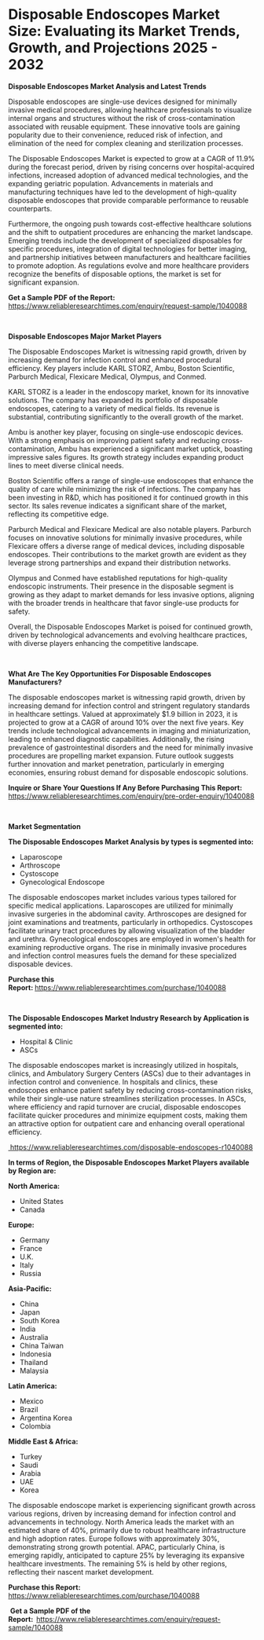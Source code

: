 <p><h1>Disposable Endoscopes Market Size: Evaluating its Market Trends, Growth, and Projections 2025 - 2032</h1></p><p><strong>Disposable Endoscopes Market Analysis and Latest Trends</strong></p>
<p><p>Disposable endoscopes are single-use devices designed for minimally invasive medical procedures, allowing healthcare professionals to visualize internal organs and structures without the risk of cross-contamination associated with reusable equipment. These innovative tools are gaining popularity due to their convenience, reduced risk of infection, and elimination of the need for complex cleaning and sterilization processes.</p><p>The Disposable Endoscopes Market is expected to grow at a CAGR of 11.9% during the forecast period, driven by rising concerns over hospital-acquired infections, increased adoption of advanced medical technologies, and the expanding geriatric population. Advancements in materials and manufacturing techniques have led to the development of high-quality disposable endoscopes that provide comparable performance to reusable counterparts. </p><p>Furthermore, the ongoing push towards cost-effective healthcare solutions and the shift to outpatient procedures are enhancing the market landscape. Emerging trends include the development of specialized disposables for specific procedures, integration of digital technologies for better imaging, and partnership initiatives between manufacturers and healthcare facilities to promote adoption. As regulations evolve and more healthcare providers recognize the benefits of disposable options, the market is set for significant expansion.</p></p>
<p><strong>Get a Sample PDF of the Report:&nbsp;</strong> <a href="https://www.reliableresearchtimes.com/enquiry/request-sample/1040088?utm_campaign=2007&utm_medium=2&utm_source=Github&utm_content=ia&utm_term=13042025&utm_id=disposable-endoscopes">https://www.reliableresearchtimes.com/enquiry/request-sample/1040088</a></p>
<p>&nbsp;</p>
<p><strong>Disposable Endoscopes Major Market Players</strong></p>
<p><p>The Disposable Endoscopes Market is witnessing rapid growth, driven by increasing demand for infection control and enhanced procedural efficiency. Key players include KARL STORZ, Ambu, Boston Scientific, Parburch Medical, Flexicare Medical, Olympus, and Conmed.</p><p>KARL STORZ is a leader in the endoscopy market, known for its innovative solutions. The company has expanded its portfolio of disposable endoscopes, catering to a variety of medical fields. Its revenue is substantial, contributing significantly to the overall growth of the market.</p><p>Ambu is another key player, focusing on single-use endoscopic devices. With a strong emphasis on improving patient safety and reducing cross-contamination, Ambu has experienced a significant market uptick, boasting impressive sales figures. Its growth strategy includes expanding product lines to meet diverse clinical needs.</p><p>Boston Scientific offers a range of single-use endoscopes that enhance the quality of care while minimizing the risk of infections. The company has been investing in R&D, which has positioned it for continued growth in this sector. Its sales revenue indicates a significant share of the market, reflecting its competitive edge.</p><p>Parburch Medical and Flexicare Medical are also notable players. Parburch focuses on innovative solutions for minimally invasive procedures, while Flexicare offers a diverse range of medical devices, including disposable endoscopes. Their contributions to the market growth are evident as they leverage strong partnerships and expand their distribution networks.</p><p>Olympus and Conmed have established reputations for high-quality endoscopic instruments. Their presence in the disposable segment is growing as they adapt to market demands for less invasive options, aligning with the broader trends in healthcare that favor single-use products for safety.</p><p>Overall, the Disposable Endoscopes Market is poised for continued growth, driven by technological advancements and evolving healthcare practices, with diverse players enhancing the competitive landscape.</p></p>
<p>&nbsp;</p>
<p><strong>What Are The Key Opportunities For Disposable Endoscopes Manufacturers?</strong></p>
<p><p>The disposable endoscopes market is witnessing rapid growth, driven by increasing demand for infection control and stringent regulatory standards in healthcare settings. Valued at approximately $1.9 billion in 2023, it is projected to grow at a CAGR of around 10% over the next five years. Key trends include technological advancements in imaging and miniaturization, leading to enhanced diagnostic capabilities. Additionally, the rising prevalence of gastrointestinal disorders and the need for minimally invasive procedures are propelling market expansion. Future outlook suggests further innovation and market penetration, particularly in emerging economies, ensuring robust demand for disposable endoscopic solutions.</p></p>
<p><strong>Inquire or Share Your Questions If Any Before Purchasing This Report:</strong> <a href="https://www.reliableresearchtimes.com/enquiry/pre-order-enquiry/1040088?utm_campaign=2007&utm_medium=2&utm_source=Github&utm_content=ia&utm_term=13042025&utm_id=disposable-endoscopes">https://www.reliableresearchtimes.com/enquiry/pre-order-enquiry/1040088</a></p>
<p>&nbsp;</p>
<p><strong>Market Segmentation</strong></p>
<p><strong>The Disposable Endoscopes Market Analysis by types is segmented into:</strong></p>
<p><ul><li>Laparoscope</li><li>Arthroscope</li><li>Cystoscope</li><li>Gynecological Endoscope</li></ul></p>
<p><p>The disposable endoscopes market includes various types tailored for specific medical applications. Laparoscopes are utilized for minimally invasive surgeries in the abdominal cavity. Arthroscopes are designed for joint examinations and treatments, particularly in orthopedics. Cystoscopes facilitate urinary tract procedures by allowing visualization of the bladder and urethra. Gynecological endoscopes are employed in women's health for examining reproductive organs. The rise in minimally invasive procedures and infection control measures fuels the demand for these specialized disposable devices.</p></p>
<p><strong>Purchase this Report:&nbsp;</strong><a href="https://www.reliableresearchtimes.com/purchase/1040088?utm_campaign=2007&utm_medium=2&utm_source=Github&utm_content=ia&utm_term=13042025&utm_id=disposable-endoscopes">https://www.reliableresearchtimes.com/purchase/1040088</a></p>
<p>&nbsp;</p>
<p><strong>The Disposable Endoscopes Market Industry Research by Application is segmented into:</strong></p>
<p><ul><li>Hospital & Clinic</li><li>ASCs</li></ul></p>
<p><p>The disposable endoscopes market is increasingly utilized in hospitals, clinics, and Ambulatory Surgery Centers (ASCs) due to their advantages in infection control and convenience. In hospitals and clinics, these endoscopes enhance patient safety by reducing cross-contamination risks, while their single-use nature streamlines sterilization processes. In ASCs, where efficiency and rapid turnover are crucial, disposable endoscopes facilitate quicker procedures and minimize equipment costs, making them an attractive option for outpatient care and enhancing overall operational efficiency.</p></p>
<p><a href="https://www.reliableresearchtimes.com/disposable-endoscopes-r1040088?utm_campaign=2007&utm_medium=2&utm_source=Github&utm_content=ia&utm_term=13042025&utm_id=disposable-endoscopes">&nbsp;https://www.reliableresearchtimes.com/disposable-endoscopes-r1040088</a></p>
<p><strong>In terms of Region, the Disposable Endoscopes Market Players available by Region are:</strong></p>
<p>
    <p> <strong> North America: </strong>
        <ul>
            <li>United States</li>
            <li>Canada</li>
        </ul>
        </p> 
    <p> <strong> Europe: </strong>
        <ul>
            <li>Germany</li>
            <li>France</li>
            <li>U.K.</li>
            <li>Italy</li>
            <li>Russia</li>
        </ul>
        </p> 
    <p> <strong> Asia-Pacific: </strong>
        <ul>
            <li>China</li>
            <li>Japan</li>
            <li>South Korea</li>
            <li>India</li>
            <li>Australia</li>
            <li>China Taiwan</li>
            <li>Indonesia</li>
            <li>Thailand</li>
            <li>Malaysia</li>
        </ul>
        </p> 
    <p> <strong> Latin America: </strong>
        <ul>
            <li>Mexico</li>
            <li>Brazil</li>
            <li>Argentina Korea</li>
            <li>Colombia</li>
        </ul>
        </p> 
    <p> <strong> Middle East & Africa: </strong>
        <ul>
            <li>Turkey</li>
            <li>Saudi</li>
            <li>Arabia</li>
            <li>UAE</li>
            <li>Korea</li>
        </ul>
    </p>
    </p>
<p><p>The disposable endoscope market is experiencing significant growth across various regions, driven by increasing demand for infection control and advancements in technology. North America leads the market with an estimated share of 40%, primarily due to robust healthcare infrastructure and high adoption rates. Europe follows with approximately 30%, demonstrating strong growth potential. APAC, particularly China, is emerging rapidly, anticipated to capture 25% by leveraging its expansive healthcare investments. The remaining 5% is held by other regions, reflecting their nascent market development.</p></p>
<p><strong>Purchase this Report: </strong><a href="https://www.reliableresearchtimes.com/purchase/1040088?utm_campaign=2007&utm_medium=2&utm_source=Github&utm_content=ia&utm_term=13042025&utm_id=disposable-endoscopes">https://www.reliableresearchtimes.com/purchase/1040088</a></p>
<p>&nbsp;<strong>Get a Sample PDF of the Report:&nbsp;&nbsp;</strong><a href="https://www.reliableresearchtimes.com/enquiry/request-sample/1040088?utm_campaign=2007&utm_medium=2&utm_source=Github&utm_content=ia&utm_term=13042025&utm_id=disposable-endoscopes">https://www.reliableresearchtimes.com/enquiry/request-sample/1040088</a></p>
<p><strong></strong></p>
<p><p></p><p></p><p></p></p>